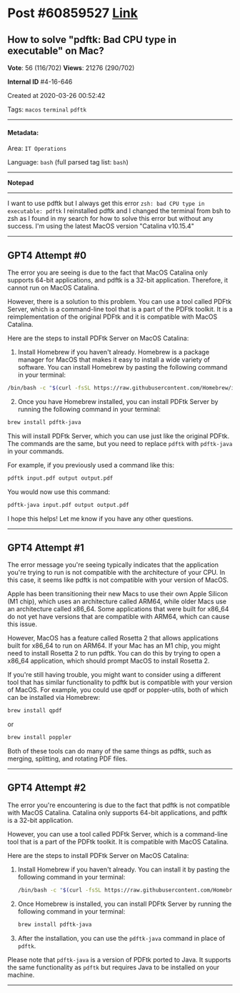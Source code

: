 
# Post \#60859527 [Link](https://stackoverflow.com/questions/60859527/)

## How to solve "pdftk: Bad CPU type in executable" on Mac?

**Vote**: 56 (116/702) **Views**: 21276 (290/702) 

**Internal ID** \#4-16-646

Created at 2020-03-26 00:52:42

Tags: `macos` `terminal` `pdftk`

----------

#### Metadata:

Area: `IT Operations`

Language: `bash` (full parsed tag list: `bash`)

----------

**Notepad**


----------

I want to use pdftk but I always get this error `zsh: bad CPU type in executable: pdftk` I reinstalled pdftk and I changed the terminal from bsh to zsh as I found in my search for how to solve this error but without any success. I'm using the latest MacOS version "Catalina v10.15.4"


----------
        
## GPT4 Attempt \#0

The error you are seeing is due to the fact that MacOS Catalina only supports 64-bit applications, and pdftk is a 32-bit application. Therefore, it cannot run on MacOS Catalina.

However, there is a solution to this problem. You can use a tool called PDFtk Server, which is a command-line tool that is a part of the PDFtk toolkit. It is a reimplementation of the original PDFtk and it is compatible with MacOS Catalina.

Here are the steps to install PDFtk Server on MacOS Catalina:

1. Install Homebrew if you haven't already. Homebrew is a package manager for MacOS that makes it easy to install a wide variety of software. You can install Homebrew by pasting the following command in your terminal:

```bash
/bin/bash -c "$(curl -fsSL https://raw.githubusercontent.com/Homebrew/install/HEAD/install.sh)"
```

2. Once you have Homebrew installed, you can install PDFtk Server by running the following command in your terminal:

```bash
brew install pdftk-java
```

This will install PDFtk Server, which you can use just like the original PDFtk. The commands are the same, but you need to replace `pdftk` with `pdftk-java` in your commands.

For example, if you previously used a command like this:

```bash
pdftk input.pdf output output.pdf
```

You would now use this command:

```bash
pdftk-java input.pdf output output.pdf
```

I hope this helps! Let me know if you have any other questions.

--------

## GPT4 Attempt \#1

The error message you're seeing typically indicates that the application you're trying to run is not compatible with the architecture of your CPU. In this case, it seems like pdftk is not compatible with your version of MacOS.

Apple has been transitioning their new Macs to use their own Apple Silicon (M1 chip), which uses an architecture called ARM64, while older Macs use an architecture called x86_64. Some applications that were built for x86_64 do not yet have versions that are compatible with ARM64, which can cause this issue.

However, MacOS has a feature called Rosetta 2 that allows applications built for x86_64 to run on ARM64. If your Mac has an M1 chip, you might need to install Rosetta 2 to run pdftk. You can do this by trying to open a x86_64 application, which should prompt MacOS to install Rosetta 2.

If you're still having trouble, you might want to consider using a different tool that has similar functionality to pdftk but is compatible with your version of MacOS. For example, you could use qpdf or poppler-utils, both of which can be installed via Homebrew:

```bash
brew install qpdf
```

or

```bash
brew install poppler
```

Both of these tools can do many of the same things as pdftk, such as merging, splitting, and rotating PDF files.

--------

## GPT4 Attempt \#2

The error you're encountering is due to the fact that pdftk is not compatible with MacOS Catalina. Catalina only supports 64-bit applications, and pdftk is a 32-bit application. 

However, you can use a tool called PDFtk Server, which is a command-line tool that is a part of the PDFtk toolkit. It is compatible with MacOS Catalina.

Here are the steps to install PDFtk Server on MacOS Catalina:

1. Install Homebrew if you haven't already. You can install it by pasting the following command in your terminal:
   
   ```bash
   /bin/bash -c "$(curl -fsSL https://raw.githubusercontent.com/Homebrew/install/HEAD/install.sh)"
   ```

2. Once Homebrew is installed, you can install PDFtk Server by running the following command in your terminal:

   ```bash
   brew install pdftk-java
   ```

3. After the installation, you can use the `pdftk-java` command in place of `pdftk`.

Please note that `pdftk-java` is a version of PDFtk ported to Java. It supports the same functionality as `pdftk` but requires Java to be installed on your machine.

--------
